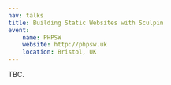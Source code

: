 ```yaml
---
nav: talks
title: Building Static Websites with Sculpin
event:
    name: PHPSW
    website: http://phpsw.uk
    location: Bristol, UK
---
```

TBC.
